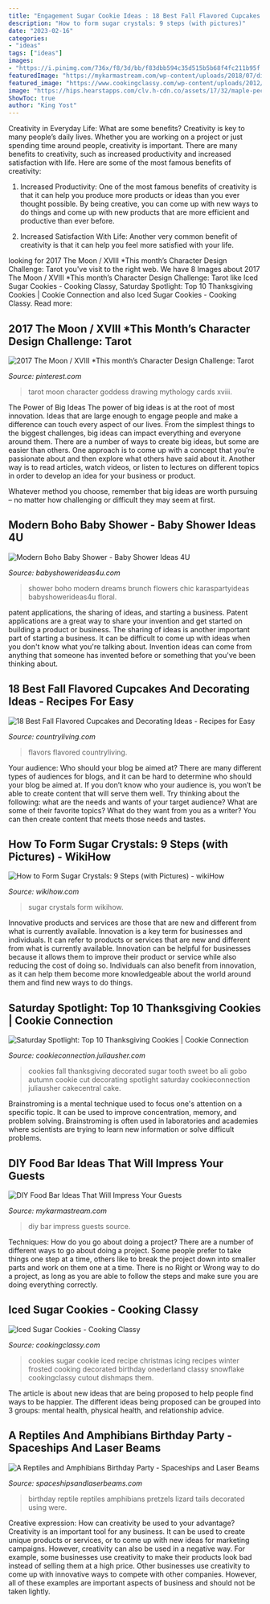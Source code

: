 ```yaml
---
title: "Engagement Sugar Cookie Ideas : 18 Best Fall Flavored Cupcakes And Decorating Ideas"
description: "How to form sugar crystals: 9 steps (with pictures)"
date: "2023-02-16"
categories:
- "ideas"
tags: ["ideas"]
images:
- "https://i.pinimg.com/736x/f8/3d/bb/f83dbb594c35d515b5b68f4fc211b95f.jpg"
featuredImage: "https://mykarmastream.com/wp-content/uploads/2018/07/diy-food-bar-11.jpg"
featured_image: "https://www.cookingclassy.com/wp-content/uploads/2012/12/iced+sugar+cookies14.jpg"
image: "https://hips.hearstapps.com/clv.h-cdn.co/assets/17/32/maple-pecan-cupcakes-023.jpg?crop=1.0xw:1xh;center,top&amp;resize=768:*"
ShowToc: true
author: "King Yost"
---
```



Creativity in Everyday Life: What are some benefits?
Creativity is key to many people’s daily lives. Whether you are working on a project or just spending time around people, creativity is important. There are many benefits to creativity, such as increased productivity and increased satisfaction with life. Here are some of the most famous benefits of creativity: 
1) Increased Productivity: One of the most famous benefits of creativity is that it can help you produce more products or ideas than you ever thought possible. By being creative, you can come up with new ways to do things and come up with new products that are more efficient and productive than ever before. 

2) Increased Satisfaction With Life: Another very common benefit of creativity is that it can help you feel more satisfied with your life.

	

		
looking for 2017 The Moon / XVIII *This month’s Character Design Challenge: Tarot you've visit to the right web. We have 8 Images about 2017 The Moon / XVIII *This month’s Character Design Challenge: Tarot like Iced Sugar Cookies - Cooking Classy, Saturday Spotlight: Top 10 Thanksgiving Cookies | Cookie Connection and also Iced Sugar Cookies - Cooking Classy. Read more:
		
    
## 2017 The Moon / XVIII *This Month’s Character Design Challenge: Tarot

<img loading=lazy src="https://i.pinimg.com/736x/f8/3d/bb/f83dbb594c35d515b5b68f4fc211b95f.jpg" onerror="this.onerror=null;this.src='https://tse1.mm.bing.net/th?id=OIP.qKr6o0ZjxkgJVRmtwjv4AAHaMy&amp;pid=15.1';" alt="2017 The Moon / XVIII *This month’s Character Design Challenge: Tarot">

_Source: pinterest.com_

>tarot moon character goddess drawing mythology cards xviii. 

	

The Power of Big Ideas
The power of big ideas is at the root of most innovation. Ideas that are large enough to engage people and make a difference can touch every aspect of our lives. From the simplest things to the biggest challenges, big ideas can impact everything and everyone around them.
There are a number of ways to create big ideas, but some are easier than others. One approach is to come up with a concept that you’re passionate about and then explore what others have said about it. Another way is to read articles, watch videos, or listen to lectures on different topics in order to develop an idea for your business or product.

Whatever method you choose, remember that big ideas are worth pursuing – no matter how challenging or difficult they may seem at first.

    
## Modern Boho Baby Shower - Baby Shower Ideas 4U

<img loading=lazy src="https://babyshowerideas4u.com/wp-content/uploads/2016/07/Modern-Boho-Baby-Shower-Large-Flowers.jpg" onerror="this.onerror=null;this.src='https://tse2.mm.bing.net/th?id=OIP.LHWWZk2hUP9-wRoQkb2AfgHaJ3&amp;pid=15.1';" alt="Modern Boho Baby Shower - Baby Shower Ideas 4U">

_Source: babyshowerideas4u.com_

>shower boho modern dreams brunch flowers chic karaspartyideas babyshowerideas4u floral. 

	

patent applications, the sharing of ideas, and starting a business. Patent applications are a great way to share your invention and get started on building a product or business. The sharing of ideas is another important part of starting a business. It can be difficult to come up with ideas when you don't know what you're talking about. Invention ideas can come from anything that someone has invented before or something that you've been thinking about.

    
## 18 Best Fall Flavored Cupcakes And Decorating Ideas - Recipes For Easy

<img loading=lazy src="https://hips.hearstapps.com/clv.h-cdn.co/assets/17/32/maple-pecan-cupcakes-023.jpg?crop=1.0xw:1xh;center,top&amp;resize=768:*" onerror="this.onerror=null;this.src='https://tse1.mm.bing.net/th?id=OIP._upNAnMTUnW5LIu05IG0FwHaLH&amp;pid=15.1';" alt="18 Best Fall Flavored Cupcakes and Decorating Ideas - Recipes for Easy">

_Source: countryliving.com_

>flavors flavored countryliving. 

	

Your audience: Who should your blog be aimed at?
There are many different types of audiences for blogs, and it can be hard to determine who should your blog be aimed at. If you don’t know who your audience is, you won’t be able to create content that will serve them well. Try thinking about the following: what are the needs and wants of your target audience? What are some of their favorite topics? What do they want from you as a writer? You can then create content that meets those needs and tastes.

    
## How To Form Sugar Crystals: 9 Steps (with Pictures) - WikiHow

<img loading=lazy src="https://www.wikihow.com/images/6/69/Form-Sugar-Crystals-Intro.jpg" onerror="this.onerror=null;this.src='https://tse3.mm.bing.net/th?id=OIP.AAhrTV6HCdi3VroEXOci8QHaE7&amp;pid=15.1';" alt="How to Form Sugar Crystals: 9 Steps (with Pictures) - wikiHow">

_Source: wikihow.com_

>sugar crystals form wikihow. 

	

Innovative products and services are those that are new and different from what is currently available.
Innovation is a key term for businesses and individuals. It can refer to products or services that are new and different from what is currently available. Innovation can be helpful for businesses because it allows them to improve their product or service while also reducing the cost of doing so. Individuals can also benefit from innovation, as it can help them become more knowledgeable about the world around them and find new ways to do things.

    
## Saturday Spotlight: Top 10 Thanksgiving Cookies | Cookie Connection

<img loading=lazy src="http://cookieconnection.juliausher.com/fileSendAction/fcType/0/fcOid/361866108268491245/filePointer/361443895775259706/fodoid/361443895775259692/imageType/LARGE/inlineImage/true/GOBO%20Cookies%20-%20Alis%20Sweet%20Tooth%20-%205.JPG" onerror="this.onerror=null;this.src='https://tse1.mm.bing.net/th?id=OIP.w33wUxOFE_mxOUrq32e-4wEsEr&amp;pid=15.1';" alt="Saturday Spotlight: Top 10 Thanksgiving Cookies | Cookie Connection">

_Source: cookieconnection.juliausher.com_

>cookies fall thanksgiving decorated sugar tooth sweet bo ali gobo autumn cookie cut decorating spotlight saturday cookieconnection juliausher cakecentral cake. 

	

Brainstroming is a mental technique used to focus one's attention on a specific topic. It can be used to improve concentration, memory, and problem solving. Brainstroming is often used in laboratories and academies where scientists are trying to learn new information or solve difficult problems.

    
## DIY Food Bar Ideas That Will Impress Your Guests

<img loading=lazy src="https://mykarmastream.com/wp-content/uploads/2018/07/diy-food-bar-11.jpg" onerror="this.onerror=null;this.src='https://tse4.mm.bing.net/th?id=OIP.TmfLAzoSaWic9XF009DhzgHaKS&amp;pid=15.1';" alt="DIY Food Bar Ideas That Will Impress Your Guests">

_Source: mykarmastream.com_

>diy bar impress guests source. 

	

Techniques: How do you go about doing a project?
There are a number of different ways to go about doing a project. Some people prefer to take things one step at a time, others like to break the project down into smaller parts and work on them one at a time. There is no Right or Wrong way to do a project, as long as you are able to follow the steps and make sure you are doing everything correctly.

    
## Iced Sugar Cookies - Cooking Classy

<img loading=lazy src="https://www.cookingclassy.com/wp-content/uploads/2012/12/iced+sugar+cookies14.jpg" onerror="this.onerror=null;this.src='https://tse3.mm.bing.net/th?id=OIP.ZfBPSx52OuGUCM2E9VInXQHaLG&amp;pid=15.1';" alt="Iced Sugar Cookies - Cooking Classy">

_Source: cookingclassy.com_

>cookies sugar cookie iced recipe christmas icing recipes winter frosted cooking decorated birthday onederland classy snowflake cookingclassy cutout dishmaps them. 

	

The article is about new ideas that are being proposed to help people find ways to be happier. The different ideas being proposed can be grouped into 3 groups: mental health, physical health, and relationship advice.

    
## A Reptiles And Amphibians Birthday Party - Spaceships And Laser Beams

<img loading=lazy src="http://spaceshipsandlaserbeams.com/wp-content/uploads/2015/11/Boys-Reptile-Birthday-Party-food-ideas.jpg" onerror="this.onerror=null;this.src='https://tse3.mm.bing.net/th?id=OIP.VbsWI9sQxkb-_NHM_S0UGgHaJ_&amp;pid=15.1';" alt="A Reptiles and Amphibians Birthday Party - Spaceships and Laser Beams">

_Source: spaceshipsandlaserbeams.com_

>birthday reptile reptiles amphibians pretzels lizard tails decorated using were. 

	

Creative expression: How can creativity be used to your advantage?
Creativity is an important tool for any business. It can be used to create unique products or services, or to come up with new ideas for marketing campaigns. However, creativity can also be used in a negative way. For example, some businesses use creativity to make their products look bad instead of selling them at a high price. Other businesses use creativity to come up with innovative ways to compete with other companies. However, all of these examples are important aspects of business and should not be taken lightly.


